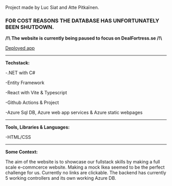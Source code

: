 Project made by Luc Siat and Atte Pitkaïnen.

### FOR COST REASONS THE DATABASE HAS UNFORTUNATELY BEEN SHUTDOWN.
<strong> /!\ The website is currently being paused to focus on DealFortress.se /!\ </strong>

[Deployed app](https://agreeable-field-0b3b0bc03.3.azurestaticapps.net/)

<hr/>
<strong>Techstack: </strong>


-.NET with C#

-Entity Framework

-React with Vite & Typescript

-Github Actions & Project

-Azure Sql DB, Azure web app services & Azure static webpages



<hr/>
<strong>Tools, Libraries & Languages:</strong>

-HTML/CSS


<hr/>
<strong>Some Context:</strong>


The aim of the website is to showcase our fullstack skills by making a full scale e-commcerce website. Making a mock Ikea seemed to be the perfect challenge for us.
Currently no links are clickable. The backend has currently 5 working controllers and its own working Azure DB.
